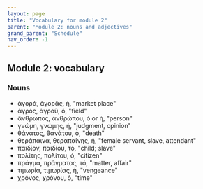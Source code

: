 ```yaml
---
layout: page
title: "Vocabulary for module 2"
parent: "Module 2: nouns and adjectives"
grand_parent: "Schedule"
nav_order: -1
---
```




## Module 2: vocabulary

### Nouns


- ἀγορά, ἀγορᾶς, ἡ, "market place"
- ἀγρός, ἀγροῦ, ὁ, "field"
- ἄνθρωπος, ἀνθρώπου, ὁ or ἡ, "person"
- γνώμη, γνώμης, ἡ, "judgment, opinion"
- θάνατος, θανάτου, ὁ, "death"
- θεράπαινα, θεραπαίνης, ἡ, "female servant, slave, attendant"
- παιδίον, παιδίου, τό, "child; slave"
- πολίτης, πολίτου, ὁ, "citizen"
- πράγμα, πράγματος, τό, "matter, affair"
- τιμωρία, τιμωρίας, ἡ, "vengeance"
- χρόνος, χρόνου, ὁ, "time"


